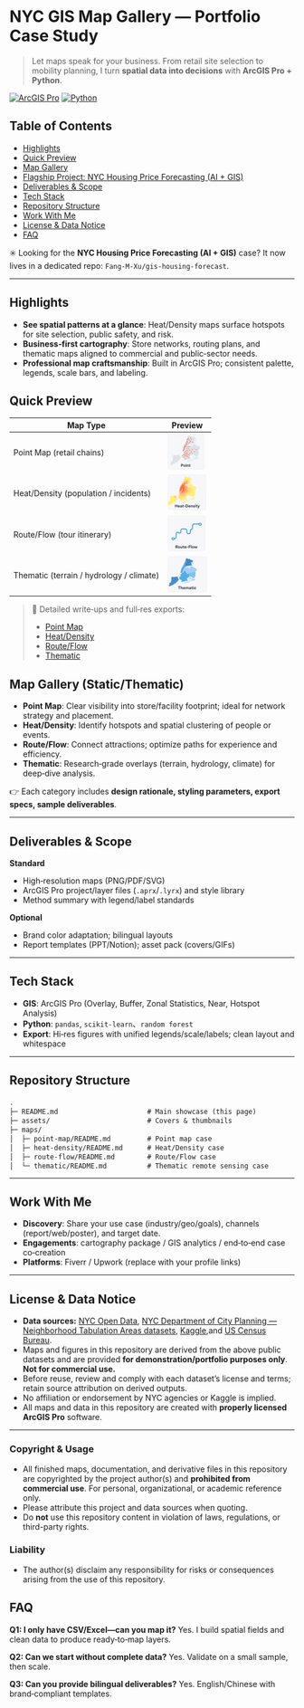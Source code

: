 # NYC GIS Map Gallery — Portfolio Case Study

> Let maps speak for your business. From retail site selection to mobility planning, I turn **spatial data into decisions** with **ArcGIS Pro + Python**.

[![ArcGIS Pro](https://img.shields.io/badge/ArcGIS%20Pro-3.x-blue)](https://chatgpt.com/g/g-p-688dcaa9fa248191a78f997ff15a869f-gisxiang-guan-nei-rong/c/689766b2-4b8c-8323-91b5-04719d279ef7?model=gpt-5-thinking#tech-stack)
 [![Python](https://img.shields.io/badge/Python-3.x-blue)](https://chatgpt.com/g/g-p-688dcaa9fa248191a78f997ff15a869f-gisxiang-guan-nei-rong/c/689766b2-4b8c-8323-91b5-04719d279ef7?model=gpt-5-thinking#tech-stack)

## Table of Contents

- [Highlights](#highlights)
- [Quick Preview](#quick-preview)
- [Map Gallery](#map-gallery)
- [Flagship Project: NYC Housing Price Forecasting (AI + GIS)](https://github.com/Fang-M-Xu/gis-housing-forecast)
- [Deliverables & Scope](#deliverables--scope)
- [Tech Stack](#tech-stack)
- [Repository Structure](#repository-structure)
- [Work With Me](#work-with-me)
- [License & Data Notice](#license--data-notice)
- [FAQ](#faq)

✳️ Looking for the **NYC Housing Price Forecasting (AI + GIS)** case? It now lives in a dedicated repo: `Fang-M-Xu/gis-housing-forecast`.

------

## Highlights

- **See spatial patterns at a glance**: Heat/Density maps surface hotspots for site selection, public safety, and risk.
- **Business‑first cartography**: Store networks, routing plans, and thematic maps aligned to commercial and public‑sector needs.
- **Professional map craftsmanship**: Built in ArcGIS Pro; consistent palette, legends, scale bars, and labeling.

## Quick Preview

| Map Type                                 | Preview                                                      |
| ---------------------------------------- | ------------------------------------------------------------ |
| Point Map (retail chains)                | ![Point](logo\point.png) |
| Heat/Density (population / incidents)    | ![Heat](logo\heat.png) |
| Route/Flow (tour itinerary)              | ![Route](logo\route.png) |
| Thematic (terrain / hydrology / climate) | ![Thematic](logo\thematic.png) |

> 📂 Detailed write‑ups and full‑res exports:
> - [Point Map](maps\point-map\README.md)
> - [Heat/Density](maps\heat-density\README.md)
> - [Route/Flow](maps\route-flow\README.md)
> - [Thematic](\maps\thematic\README.md)


## Map Gallery (Static/Thematic)

- **Point Map**: Clear visibility into store/facility footprint; ideal for network strategy and placement.
- **Heat/Density**: Identify hotspots and spatial clustering of people or events.
- **Route/Flow**: Connect attractions; optimize paths for experience and efficiency.
- **Thematic**: Research‑grade overlays (terrain, hydrology, climate) for deep‑dive analysis.

👉 Each category includes **design rationale, styling parameters, export specs, sample deliverables**.

------

## Deliverables & Scope

**Standard**

- High‑resolution maps (PNG/PDF/SVG)
- ArcGIS Pro project/layer files (`.aprx`/`.lyrx`) and style library
- Method summary with legend/label standards

**Optional**

- Brand color adaptation; bilingual layouts
- Report templates (PPT/Notion); asset pack (covers/GIFs)

------

## Tech Stack

- **GIS**: ArcGIS Pro (Overlay, Buffer, Zonal Statistics, Near, Hotspot Analysis)
- **Python**: `pandas`, `scikit-learn`、`random forest`
- **Export**: Hi‑res figures with unified legends/scale/labels; clean layout and whitespace

------

## Repository Structure

```text
.
├─ README.md                      # Main showcase (this page)
├─ assets/                        # Covers & thumbnails
├─ maps/
│  ├─ point-map/README.md         # Point map case
│  ├─ heat-density/README.md      # Heat/Density case
│  ├─ route-flow/README.md        # Route/Flow case
│  └─ thematic/README.md          # Thematic remote sensing case

```

------

## Work With Me

- **Discovery**: Share your use case (industry/geo/goals), channels (report/web/poster), and target date.
- **Engagements**: cartography package / GIS analytics / end‑to‑end case co‑creation
- **Platforms**: Fiverr / Upwork (replace with your profile links)

------

## License & Data Notice

- **Data sources:** [NYC Open Data](https://opendata.cityofnewyork.us/), [NYC Department of City Planning — Neighborhood Tabulation Areas datasets](https://www.nyc.gov/content/planning/pages/resources/datasets/neighborhood-tabulation),  [Kaggle](https://www.kaggle.com/),and [US Census Bureau](https://www.census.gov/en.html).
- Maps and figures in this repository are derived from the above public datasets and are provided **for demonstration/portfolio purposes only**. **Not for commercial use.**
- Before reuse, review and comply with each dataset’s license and terms; retain source attribution on derived outputs.
- No affiliation or endorsement by NYC agencies or Kaggle is implied.
- All maps and data in this repository are created with **properly licensed ArcGIS Pro** software.
------
### Copyright & Usage

- All finished maps, documentation, and derivative files in this repository are copyrighted by the project author(s) and **prohibited from commercial use**. For personal, organizational, or academic reference only.
- Please attribute this project and data sources when quoting.
- Do **not** use this repository content in violation of laws, regulations, or third-party rights.

### Liability

- The author(s) disclaim any responsibility for risks or consequences arising from the use of this repository.

## FAQ

**Q1: I only have CSV/Excel—can you map it?** Yes. I build spatial fields and clean data to produce ready‑to‑map layers.

**Q2: Can we start without complete data?** Yes. Validate on a small sample, then scale.

**Q3: Can you provide bilingual deliverables?** Yes. English/Chinese with brand‑compliant templates.